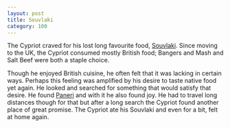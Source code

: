 ```yaml
---
layout: post
title: Souvlaki
category: 100
---
```

The Cypriot craved for his lost long favourite food, [Souvlaki](http://www.cyprus.com/souvlaki.html). Since moving to the UK, the Cypriot consumed mostly British food; Bangers and Mash and Salt Beef were both a staple choice.

Though he enjoyed British cuisine, he often felt that it was lacking in certain ways. Perhaps this feeling was amplified by his desire to taste native food yet again. He looked and searched for something that would satisfy that desire. He found [Paneri](https://www.zomato.com/london/paneri-palmers-green) and with it he also found joy. He had to travel long distances though for that but after a long search the Cypriot found another place of great promise. The Cypriot ate his Souvlaki and even for a bit, felt at home again.
